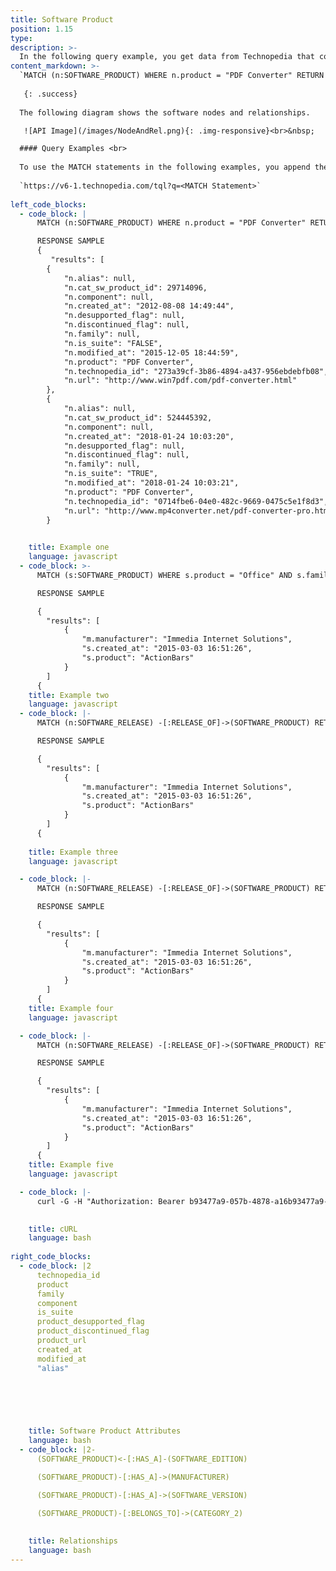 ```yaml
---
title: Software Product
position: 1.15
type:
description: >-
  In the following query example, you get data from Technopedia that contains PDF Converter in the name of the software product name.
content_markdown: >-
  `MATCH (n:SOFTWARE_PRODUCT) WHERE n.product = "PDF Converter" RETURN n` 
  
   {: .success} 
  
  The following diagram shows the software nodes and relationships.

   ![API Image](/images/NodeAndRel.png){: .img-responsive}<br>&nbsp;

  #### Query Examples <br>
    
  To use the MATCH statements in the following examples, you append the MATCH statement to the following tql endpoint and run a GET request from a API client or use cURL. <br>
  
  `https://v6-1.technopedia.com/tql?q=<MATCH Statement>`
  
left_code_blocks:
  - code_block: |
      MATCH (n:SOFTWARE_PRODUCT) WHERE n.product = "PDF Converter" RETURN n

      RESPONSE SAMPLE
      {
         "results": [
        {
            "n.alias": null,
            "n.cat_sw_product_id": 29714096,
            "n.component": null,
            "n.created_at": "2012-08-08 14:49:44",
            "n.desupported_flag": null,
            "n.discontinued_flag": null,
            "n.family": null,
            "n.is_suite": "FALSE",
            "n.modified_at": "2015-12-05 18:44:59",
            "n.product": "PDF Converter",
            "n.technopedia_id": "273a39cf-3b86-4894-a437-956ebdebfb08",
            "n.url": "http://www.win7pdf.com/pdf-converter.html"
        },
        {
            "n.alias": null,
            "n.cat_sw_product_id": 524445392,
            "n.component": null,
            "n.created_at": "2018-01-24 10:03:20",
            "n.desupported_flag": null,
            "n.discontinued_flag": null,
            "n.family": null,
            "n.is_suite": "TRUE",
            "n.modified_at": "2018-01-24 10:03:21",
            "n.product": "PDF Converter",
            "n.technopedia_id": "0714fbe6-04e0-482c-9669-0475c5e1f8d3",
            "n.url": "http://www.mp4converter.net/pdf-converter-pro.html"
        }   
         

    title: Example one
    language: javascript
  - code_block: >-
      MATCH (s:SOFTWARE_PRODUCT) WHERE s.product = "Office" AND s.family = "HealthMatics"  RETURN s

      RESPONSE SAMPLE

      {
        "results": [
            {
                "m.manufacturer": "Immedia Internet Solutions",
                "s.created_at": "2015-03-03 16:51:26",
                "s.product": "ActionBars"
            }
        ]
      {  
    title: Example two
    language: javascript
  - code_block: |-
      MATCH (n:SOFTWARE_RELEASE) -[:RELEASE_OF]->(SOFTWARE_PRODUCT) RETURN n.cat_sw_release_id LIMIT 1

      RESPONSE SAMPLE

      {
        "results": [
            {
                "m.manufacturer": "Immedia Internet Solutions",
                "s.created_at": "2015-03-03 16:51:26",
                "s.product": "ActionBars"
            }
        ]
      {  
          
    title: Example three
    language: javascript

  - code_block: |-
      MATCH (n:SOFTWARE_RELEASE) -[:RELEASE_OF]->(SOFTWARE_PRODUCT) RETURN n.cat_sw_release_id LIMIT 1

      RESPONSE SAMPLE

      {
        "results": [
            {
                "m.manufacturer": "Immedia Internet Solutions",
                "s.created_at": "2015-03-03 16:51:26",
                "s.product": "ActionBars"
            }
        ]
      {  
    title: Example four
    language: javascript

  - code_block: |-
      MATCH (n:SOFTWARE_RELEASE) -[:RELEASE_OF]->(SOFTWARE_PRODUCT) RETURN n.cat_sw_release_id LIMIT 1

      RESPONSE SAMPLE

      {
        "results": [
            {
                "m.manufacturer": "Immedia Internet Solutions",
                "s.created_at": "2015-03-03 16:51:26",
                "s.product": "ActionBars"
            }
        ]
      {  
    title: Example five
    language: javascript

  - code_block: |-
      curl -G -H "Authorization: Bearer b93477a9-057b-4878-a16b93477a9-057b-4878-a16f-d7f7d1f27a7af-d7f7d1f27a7a" "https://v6.technopedia.com/tql" --data-urlencode' "q=MATCH (h:CPU) RETURN h.cores"

      
    title: cURL
    language: bash
    
right_code_blocks:
  - code_block: |2
      technopedia_id
      product
      family
      component
      is_suite
      product_desupported_flag
      product_discontinued_flag
      product_url
      created_at
      modified_at
      "alias"



      

      
    title: Software Product Attributes
    language: bash
  - code_block: |2-
      (SOFTWARE_PRODUCT)<-[:HAS_A]-(SOFTWARE_EDITION)

      (SOFTWARE_PRODUCT)-[:HAS_A]->(MANUFACTURER)

      (SOFTWARE_PRODUCT)-[:HAS_A]->(SOFTWARE_VERSION)
      
      (SOFTWARE_PRODUCT)-[:BELONGS_TO]->(CATEGORY_2)
      

    title: Relationships
    language: bash
---
```



